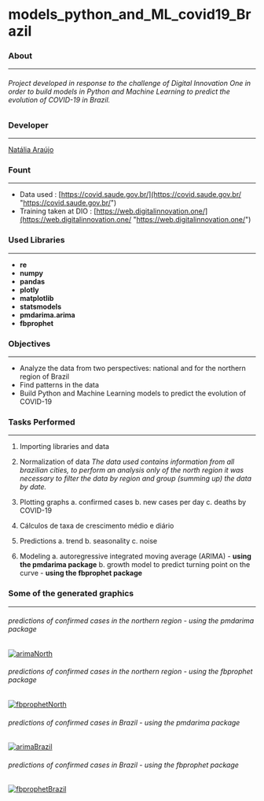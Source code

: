 # models_python_and_ML_covid19_Brazil

### About
------------
###### Project developed in response to the challenge of Digital Innovation One in order to build models in Python and Machine Learning to predict the evolution of COVID-19 in Brazil.

### Developer
------------
[Natália Araújo](https://www.linkedin.com/in/nat%C3%A1lia-freitas-ara%C3%BAjo-25a00b140/ "Natália Araújo")

### Fount
------------
- Data used : [https://covid.saude.gov.br/](https://covid.saude.gov.br/ "https://covid.saude.gov.br/")
- Training taken at DIO : [https://web.digitalinnovation.one/](https://web.digitalinnovation.one/ "https://web.digitalinnovation.one/")

### Used Libraries
------------
- **re**
- **numpy**
- **pandas**
- **plotly**
- **matplotlib**
- **statsmodels**
- **pmdarima.arima**
- **fbprophet**

### Objectives
------------
- Analyze the data from two perspectives: national and for the northern region of Brazil
- Find patterns in the data
- Build Python and Machine Learning models to predict the evolution of COVID-19

### Tasks Performed
------------
1. Importing libraries and data
2. Normalization of data
	*The data used contains information from all brazilian cities, to perform an analysis only of the north region it was necessary to filter the data by region and group (summing up) the data by date.*
	
3. Plotting graphs
	a. confirmed cases
	b. new cases per day
	c. deaths by COVID-19
	
4. Cálculos de taxa de crescimento médio e diário
5. Predictions
	a. trend
	b. seasonality
	c. noise
	
6. Modeling
	a. autoregressive integrated moving average (ARIMA) - **using the pmdarima package**
	b. growth model to predict turning point on the curve - **using the fbprophet package**

### Some of the generated graphics

------------
###### predictions of confirmed cases in the northern region - using the pmdarima package
[![arimaNorth](https://i.imgur.com/5Y1pzK7.png "arimaNorth")](https://i.imgur.com/5Y1pzK7.png "arimaNorth")

###### predictions of confirmed cases in the northern region - using the fbprophet package
[![fbprophetNorth](https://i.imgur.com/KTjwfQi.png "fbprophetNorth")](https://i.imgur.com/KTjwfQi.png "fbprophetNorth")

###### predictions of confirmed cases in Brazil - using the pmdarima package
[![arimaBrazil](https://i.imgur.com/KPAmDul.png "arimaBrazil")](https://i.imgur.com/KPAmDul.png "arimaBrazil")

###### predictions of confirmed cases in Brazil - using the fbprophet package
[![fbprophetBrazil](https://i.imgur.com/Uy2TcfY.png "fbprophetBrazil")](https://i.imgur.com/Uy2TcfY.png "fbprophetBrazil")

